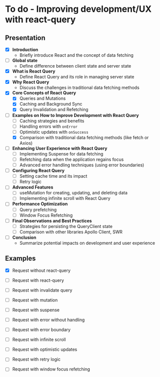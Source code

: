 # To do - Improving development/UX with react-query

## Presentation

- [x] **Introduction**
    - Briefly introduce React and the concept of data fetching
- [ ] **Global state**
    - Define difference between client state and server state
- [x] **What is React Query**
    - Define React Query and its role in managing server state
- [x] **Why React Query**
    - Discuss the challenges in traditional data fetching methods
- [x] **Core Concepts of React Query**
    - [x] Queries and Mutations
    - [x] Caching and Background Sync
    - [x] Query Invalidation and Refetching
- [ ] **Examples on How to Improve Development with React Query**
    - [ ] Caching strategies and benefits
    - [ ] Handling errors with `onError`
    - [ ] Optimistic updates with `onSuccess`
    - [x] Comparison with traditional data fetching methods (like fetch or Axios)
- [ ] **Enhancing User Experience with React Query**
    - [ ] Implementing Suspense for data fetching
    - [ ] Refetching data when the application regains focus
    - [ ] Advanced error handling techniques (using error boundaries)
- [ ] **Configuring React Query**
    - [ ] Setting cache time and its impact
    - [ ] Retry logic
- [ ] **Advanced Features**
    - [ ] useMutation for creating, updating, and deleting data
    - [ ] Implementing infinite scroll with React Query
- [ ] **Performance Optimization**
    - [ ] Query prefetching
    - [ ] Window Focus Refetching
- [ ] **Final Observations and Best Practices**
    - [ ] Strategies for persisting the QueryClient state
    - [ ] Comparison with other libraries Apollo Client, SWR
- [ ] **Conclusion**
    - Summarize potential impacts on development and user experience

## Examples

- [x] Request without react-query
- [ ] Request with react-query
- [ ] Request with invalidate query
- [ ] Request with mutation
- [ ] Request with suspense
- [ ] Request with error without handling
- [ ] Request with error boundary
- [ ] Request with infinite scroll
- [ ] Request with optimistic updates
- [ ] Request with retry logic
- [ ] Request with window focus refetching




